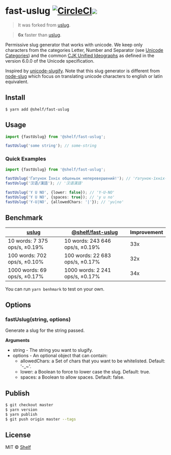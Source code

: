 # fast-uslug [![CircleCI](https://circleci.com/gh/shelfio/fast-uslug/tree/master.svg?style=svg)](https://circleci.com/gh/shelfio/fast-uslug/tree/master)![](https://img.shields.io/badge/code_style-prettier-ff69b4.svg)

> It was forked from [uslug](https://github.com/jeremys/uslug).

> **6x** faster than [uslug](https://github.com/jeremys/uslug).

Permissive slug generator that works with unicode.
We keep only characters from the categories Letter, Number and Separator (see [Unicode Categories](http://www.unicode.org/versions/Unicode6.0.0/ch04.pdf))
and the common [CJK Unified Ideographs](http://www.unicode.org/versions/Unicode6.0.0/ch12.pdf) as defined in the version 6.0.0 of the Unicode specification.

Inspired by [unicode-slugify](https://github.com/mozilla/unicode-slugify).
Note that this slug generator is different from [node-slug](https://github.com/dodo/node-slug) which focus on translating unicode characters to english or latin equivalent.

## Install

```
$ yarn add @shelf/fast-uslug
```

## Usage

```js
import {fastUslug} from '@shelf/fast-uslug';

fastUslug('some string'); // some-string
```

### Quick Examples

```typescript
import {fastUslug} from '@shelf/fast-uslug';

fastUslug('Ґатунок Їхніх обценьок неперевершений!'); // 'ґатунок-їхніх-обценьок-неперевершений'
fastUslug('汉语/漢語'); // '汉语漢語'

fastUslug('Y U NO', {lower: false}); // 'Y-U-NO'
fastUslug('Y U NO', {spaces: true}); // 'y u no'
fastUslug('Y-U|NO', {allowedChars: '|'}); // 'yu|no'
```

## Benchmark

| [uslug](https://github.com/jeremys/uslug) | [@shelf/fast-uslug](https://github.com/shelfio/fast-uslug) | Improvement |
| ----------------------------------------- | ---------------------------------------------------------- | ----------- |
| 10 words: 7 375 ops/s, ±0.19%             | 10 words: 243 646 ops/s, ±0.19%                            | 33x         |
| 100 words: 702 ops/s, ±0.10%              | 100 words: 22 683 ops/s, ±0.17%                            | 32x         |
| 1000 words: 69 ops/s, ±0.17%              | 1000 words: 2 241 ops/s, ±0.17%                            | 34x         |

You can run `yarn benhmark` to test on your own.

## Options

### fastUslug(string, options)

Generate a slug for the string passed.

**Arguments**

- string - The string you want to slugify.
- options - An optional object that can contain:
  - allowedChars: a Set of chars that you want to be whitelisted. Default: '-\_~'.
  - lower: a Boolean to force to lower case the slug. Default: true.
  - spaces: a Boolean to allow spaces. Default: false.

## Publish

```sh
$ git checkout master
$ yarn version
$ yarn publish
$ git push origin master --tags
```

## License

MIT © [Shelf](https://shelf.io)
